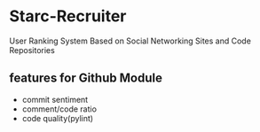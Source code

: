 # Starc-Recruiter
User Ranking System Based on Social Networking Sites and Code Repositories

## features for Github Module
* commit sentiment
* comment/code ratio
* code quality(pylint)

